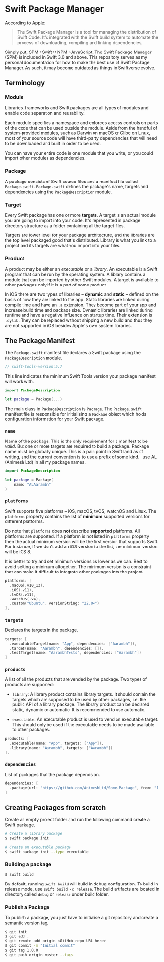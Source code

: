 # Swift Package Manager

According to [Apple](https://swift.org/package-manager/):
> The Swift Package Manager is a tool for managing the distribution of Swift Code. It's integrated with the 
> Swift build system to automate the process of downloading, compiling and linking dependencies. 

Simply put, SPM : Swift ∷ NPM : JavaScript. The Swift Package Manager (SPM) is included in Swift 3.0 and 
above. This repository serves as my personal documentation for how to make the best use of Swift Package 
Manager. As such, it may become outdated as things in Swiftverse evolve.

## Terminology

### Module
Libraries, frameworks and Swift packages are all types of modules and enable code separation and reusability.

Each module specifies a namespace and enforces access controls on parts of the code that can be used outside 
the module. Aside from the handful of system-provided modules, such as Darwin on macOS or Glibc on Linux, most 
of your source code will have third-party dependencies that will need to be downloaded and built in order to 
be used.

You can have your entire code in one module that you write, or you could import other modules as dependencies.

### Package
A package consists of Swift source files and a manifest file called `Package.swift`. `Package.swift` defines
the package's name, targets and dependencies using the `PackageDescription` module.

### Target
Every Swift package has one or more **targets**. A target is an actual module you are going to import into
your code. It's represented in package directory structure as a folder containing all the target files.

Targets are lower level for your package architecture, and the libraries are the top level packaged good that's
distributed. Library is what you link to a project and its targets are what you import into your files.

### Product
A product may be either an *executable* or a *library*. An executable is a Swift program that can be run by 
the operating system. A library contains a module that can be imported by other Swift modules. A target is 
available to other packages only if it is a part of some product.

In iOS there are two types of libraries – **dynamic** and **static** – defined on the basis of how they are
linked to the app. Static libraries are linked during compile time and have an `.a` extension. They become
part of your app and increase build time and package size. Dynamic libraries are linked during runtime and
have a negative influence on startup time. Their extension is `.dylib`. They can be replaced without shipping
a new build and thus they are not supported in iOS besides Apple's own system libraries. 

## The Package Manifest

The `Package.swift` manifest file declares a Swift package using the `PackageDescription` module.

```swift
// swift-tools-version:5.7
```
This line indicates the minimum Swift Tools version your package manifest will
work with.

```swift
import PackageDescription

let package = Package(...)
```
The main class in `PackageDescription` is `Package`. The `Package.swift` manifest
file is responsible for initialising a `Package` object which holds configuration
information for your Swift package.

### `name`
Name of the package. This is the only requirement for a manifest to be *valid*.
But one or more targets are required to build a package. Package name must be
globally unique. This is a pain point in Swift land as of writing, and the current
convention is to use a prefix of some kind. I use AL (Animesh Ltd) in all my
package names. 

```swift
import PackageDescription

let package = Package(
    name: "ALAarambh"
)
``` 

### `platforms`
Swift supports five platforms – iOS, macOS, tvOS, watchOS and Linux. The `platforms`
property contains the list of **minimum** supported versions for different platforms.

Do note that `platforms` does **not** describe **supported** platforms. All
platforms are supported. If a platform is not listed in `platforms` property then
the actual minimum version will be the first version that supports Swift. For
instance, if we don't add an iOS version to the list, the minimum version will
be iOS 8.

It is better to try and set minimum versions as lower as we can. Best to avoid
setting a minimum altogether. The minimum version is a constraint that can make
it difficult to integrate other packages into the project.

```swift
platforms: [
  .macOS(.v10_13),
  .iOS(.v11),
  .tvOS(.v11),
  .watchOS(.v4),
  .custom("Ubuntu", versionString: "22.04")
],
```

### `targets`
Declares the targets in the package.

```swift
targets: [
  .executableTarget(name: "App", dependencies: ["Aarambh"]),
  .target(name: "Aarambh", dependencies: []),
  .testTarget(name: "AarambhTests", dependencies: ["Aarambh"])
]
``` 

### `products`
A list of all the products that are vended by the package. Two types of products are supported:
    
- `library`: A library product contains library targets. It should contain the targets which are supposed 
    to be used by other packages, i.e. the public API of a library package. The library product can be 
    declared static, dynamic or automatic. It is recommended to use automatic.

- `executable`: An executable product is used to vend an executable target. This should only be used if
    the executable needs to be made available to other packages.

```swift
products: [
  .executable(name: "App", targets: ["App"]),
  .library(name: "Aarambh", targets: ["Aarambh"])
],
```

### `dependencies`
List of packages that the package depends on.

```swift
dependencies: [
  .package(url: "https://github.com/AnimeshLtd/Some-Package", from: "1.0.0"),
]
```

## Creating Packages from scratch

Create an empty project folder and run the following command create a Swift package.

```bash
# Create a library package
$ swift package init

# Create an executable package
$ swift package init --type executable
```

### Building a package

```bash
$ swift build
```
By default, running `swift build` will build in debug configuration. To build in release mode, use 
`swift build -c release`. The build artifacts are located in directory called `debug` or `release` under 
build folder.

### Publish a Package
To publish a package, you just have to initialise a git repository and create a semantic version tag.

```bash
$ git init
$ git add .
$ git remote add origin <GitHub repo URL here>
$ git commit -m "Initial commit"
$ git tag 1.0.0
$ git push origin master --tags
```
